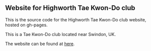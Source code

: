 ## Website for Highworth Tae Kwon-Do club

This is the source code for the Highworth Tae Kwon-Do club website, hosted on gh-pages.

This is a Tae Kwon-Do club located near Swindon, UK.

The website can be found at [here](www.highworthtkd.co.uk).

